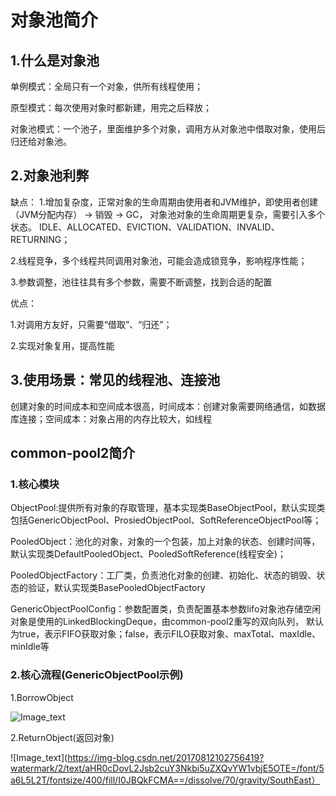 # 对象池简介

## 1.什么是对象池
 单例模式：全局只有一个对象，供所有线程使用；
 
 原型模式：每次使用对象时都新建，用完之后释放；
 
 对象池模式：一个池子，里面维护多个对象，调用方从对象池中借取对象，使用后归还给对象池。
 
## 2.对象池利弊
缺点：
1.增加复杂度，正常对象的生命周期由使用者和JVM维护，即使用者创建（JVM分配内存） → 销毁 → GC，
  对象池对象的生命周期更复杂，需要引入多个状态。 IDLE、ALLOCATED、EVICTION、VALIDATION、INVALID、RETURNING；
  
2.线程竞争，多个线程共同调用对象池，可能会造成锁竞争，影响程序性能；

3.参数调整，池往往具有多个参数，需要不断调整，找到合适的配置

优点：

1.对调用方友好，只需要“借取”、“归还”；

2.实现对象复用，提高性能
## 3.使用场景：常见的线程池、连接池
创建对象的时间成本和空间成本很高，时间成本：创建对象需要网络通信，如数据库连接；空间成本：对象占用的内存比较大，如线程

## common-pool2简介

### 1.核心模块

ObjectPool:提供所有对象的存取管理，基本实现类BaseObjectPool，默认实现类包括GenericObjectPool、ProsiedObjectPool、SoftReferenceObjectPool等；

PooledObject：池化的对象，对象的一个包装，加上对象的状态、创建时间等，默认实现类DefaultPooledObject、PooledSoftReference(线程安全)；

PooledObjectFactory：工厂类，负责池化对象的创建、初始化、状态的销毁、状态的验证，默认实现类BasePooledObjectFactory

GenericObjectPoolConfig：参数配置类，负责配置基本参数lifo对象池存储空闲对象是使用的LinkedBlockingDeque，由common-pool2重写的双向队列，
  默认为true，表示FIFO获取对象；false，表示FILO获取对象、maxTotal、maxIdle、minIdle等
  
### 2.核心流程(GenericObjectPool示例)
1.BorrowObject

![Image_text](https://img-blog.csdn.net/20170812102738667?watermark/2/text/aHR0cDovL2Jsb2cuY3Nkbi5uZXQvYW1vbjE5OTE=/font/5a6L5L2T/fontsize/400/fill/I0JBQkFCMA==/dissolve/70/gravity/SouthEast)

2.ReturnObject(返回对象)

![Image_text](https://img-blog.csdn.net/20170812102756419?watermark/2/text/aHR0cDovL2Jsb2cuY3Nkbi5uZXQvYW1vbjE5OTE=/font/5a6L5L2T/fontsize/400/fill/I0JBQkFCMA==/dissolve/70/gravity/SouthEast）

 
  
